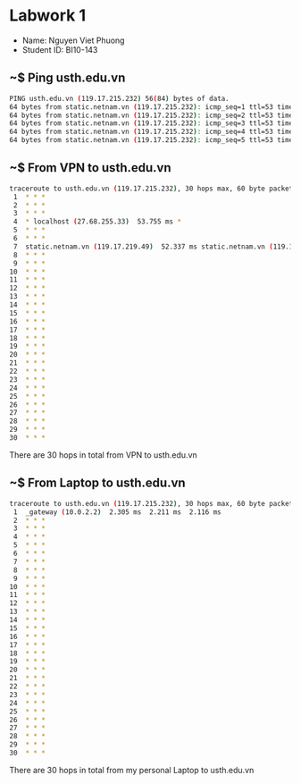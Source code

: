# Labwork 1

* Name: Nguyen Viet Phuong
* Student ID: BI10-143

## ~$ Ping usth.edu.vn
<!-- Code Blocks -->
``` bash
PING usth.edu.vn (119.17.215.232) 56(84) bytes of data.
64 bytes from static.netnam.vn (119.17.215.232): icmp_seq=1 ttl=53 time=36.6 ms
64 bytes from static.netnam.vn (119.17.215.232): icmp_seq=2 ttl=53 time=92.1 ms
64 bytes from static.netnam.vn (119.17.215.232): icmp_seq=3 ttl=53 time=44.1 ms
64 bytes from static.netnam.vn (119.17.215.232): icmp_seq=4 ttl=53 time=103 ms
64 bytes from static.netnam.vn (119.17.215.232): icmp_seq=5 ttl=53 time=81.2 ms
```

## ~$ From VPN to usth.edu.vn
<!-- Code Blocks -->
``` bash
traceroute to usth.edu.vn (119.17.215.232), 30 hops max, 60 byte packetskp
 1  * * *
 2  * * *
 3  * * *
 4  * localhost (27.68.255.33)  53.755 ms *
 5  * * *
 6  * * *
 7  static.netnam.vn (119.17.219.49)  52.337 ms static.netnam.vn (119.17.219.53)  43.340 ms  43.330 ms
 8  * * *
 9  * * *
10  * * *
11  * * *
12  * * *
13  * * *
14  * * *
15  * * *
16  * * *
17  * * *
18  * * *
19  * * *
20  * * *
21  * * *
22  * * *
23  * * *
24  * * *
25  * * *
26  * * *
27  * * *
28  * * *
29  * * *
30  * * *
```
There are 30 hops in total from VPN to usth.edu.vn

## ~$ From Laptop to usth.edu.vn
<!-- Code Blocks -->
``` bash
traceroute to usth.edu.vn (119.17.215.232), 30 hops max, 60 byte packets
 1  _gateway (10.0.2.2)  2.305 ms  2.211 ms  2.116 ms
 2  * * *
 3  * * *
 4  * * *
 5  * * *
 6  * * *
 7  * * *
 8  * * *
 9  * * *
10  * * *
11  * * *
12  * * *
13  * * *
14  * * *
15  * * *
16  * * *
17  * * *
18  * * *
19  * * *
20  * * *
21  * * *
22  * * *
23  * * *
24  * * *
25  * * *
26  * * *
27  * * *
28  * * *
29  * * *
30  * * *
```
There are 30 hops in total from my personal Laptop to usth.edu.vn